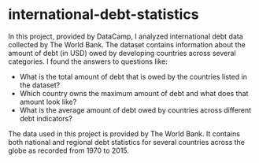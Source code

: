 # international-debt-statistics

In this project, provided by DataCamp, I analyzed international debt data collected by The World Bank. The dataset contains information about the amount of debt (in USD) owed by developing countries across several categories. I found the answers to questions like:

- What is the total amount of debt that is owed by the countries listed in the dataset?
- Which country owns the maximum amount of debt and what does that amount look like?
- What is the average amount of debt owed by countries across different debt indicators?

The data used in this project is provided by The World Bank. It contains both national and regional debt statistics for several countries across the globe as recorded from 1970 to 2015.
